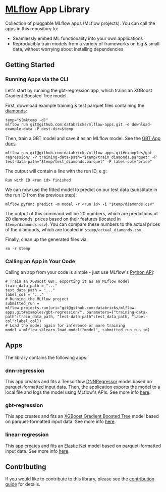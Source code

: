 # [MLflow](http://mlflow.org) App Library

Collection of pluggable MLflow apps (MLflow projects). You can call the apps in this repository to:
* Seamlessly embed ML functionality into your own applications
* Reproducibly train models from a variety of frameworks on big & small data, without worrying about installing dependencies

## Getting Started
### Running Apps via the CLI
Let's start by running the gbt-regression app, which trains an XGBoost Gradient Boosted Tree model.

First, download example training & test parquet files containing the [diamonds](https://raw.githubusercontent.com/tidyverse/ggplot2/4c678917/data-raw/diamonds.csv):
 
```
temp="$(mktemp -d)"
mlflow run git@github.com:databricks/mlflow-apps.git -e download-example-data -P dest-dir=$temp
```

Then, train a GBT model and save it as an MLflow model. See the [GBT App docs](examples/gbt-regression/README.md).
```
mlflow run git@github.com:databricks/mlflow-apps.git#examples/gbt-regression/ -P training-data-path="$temp/train_diamonds.parquet" -P test-data-path="$temp/test_diamonds.parquet" -P label-col="price"
```

The output will contain a line with the run ID, e.g:
```
Run with ID <run id> finished
```

We can now use the fitted model to predict on our test data (substitute in the run ID from the previous step):
```
mlflow pyfunc predict -m model -r <run id> -i "$temp/diamonds.csv"
```
The output of this command will be 20 numbers, which are predictions of 20 diamonds' prices based on their features (located in `$temp/diamonds.csv`). You can compare these numbers to the actual prices of the diamonds, which are located in `$temp/actual_diamonds.csv`.

Finally, clean up the generated files via:
```
rm -r $temp
```


### Calling an App in Your Code

Calling an app from your code is simple  - just use MLflow's [Python API](https://mlflow.org/docs/latest/projects.html#building-multi-step-workflows):
```
# Train an XGBoost GBT, exporting it as an MLflow model
train_data_path = "..."
test_data_path = "..."
label_col = "..."
# Running the MLflow project
submitted_run = mlflow.projects.run(uri="git@github.com:databricks/mlflow-apps.git#examples/gbt-regression/", parameters={"training-data-path":train_data_path, "test-data-path":test_data_path, "label-col":label_col})
# Load the model again for inference or more training
model = mlflow.sklearn.load_model("model", submitted_run.run_id)
```

## Apps

The library contains the following apps:

### dnn-regression

This app creates and fits a Tensorflow [DNNRegressor](https://www.tensorflow.org/api_docs/python/tf/estimator/DNNRegressor) model based on parquet-formatted input data. Then, the application exports the model to a local file and logs the model using MLflow's APIs. See more info [here](examples/dnn-regression/).

### gbt-regression
This app creates and fits an [XGBoost Gradient Boosted Tree](https://xgboost.readthedocs.io/en/latest/python/python_api.html#module-xgboost.sklearn) model based on parquet-formatted input data. See more info [here](examples/gbt-regression/).

### linear-regression

This app creates and fits an [Elastic Net](http://scikit-learn.org/stable/modules/generated/sklearn.linear_model.ElasticNet.html) model based on parquet-formatted input data. See more info [here](examples/linear-regression/).

## Contributing

If you would like to contribute to this library, please see the [contribution guide](CONTRIBUTING.md) for details.
